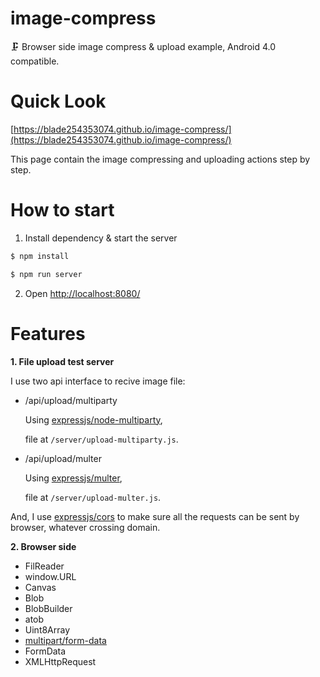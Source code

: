 # image-compress
🗜 Browser side image compress &amp; upload example, Android 4.0 compatible.

# Quick Look 

[https://blade254353074.github.io/image-compress/](https://blade254353074.github.io/image-compress/)

This page contain the image compressing and uploading actions step by step.

# How to start

1. Install dependency & start the server

```bash
$ npm install

$ npm run server
```

2. Open [http://localhost:8080/](http://localhost:8080/)

# Features

**1. File upload test server**

I use two api interface to recive image file:

* /api/upload/multiparty

  Using [expressjs/node-multiparty](https://github.com/expressjs/node-multiparty),

  file at `/server/upload-multiparty.js`.

* /api/upload/multer

  Using [expressjs/multer](https://github.com/expressjs/multer),

  file at `/server/upload-multer.js`.

And, I use [expressjs/cors](https://github.com/expressjs/cors) to make sure all the requests can be sent by browser, whatever crossing domain.

**2. Browser side**

* FilReader
* window.URL
* Canvas
* Blob
* BlobBuilder
* atob
* Uint8Array
* [multipart/form-data](https://tools.ietf.org/html/rfc7578) 
* FormData
* XMLHttpRequest
